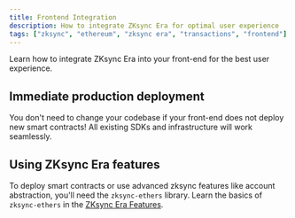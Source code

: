 ```yaml
---
title: Frontend Integration
description: How to integrate ZKsync Era for optimal user experience
tags: ["zksync", "ethereum", "zksync era", "transactions", "frontend"]
---
```


Learn how to integrate ZKsync Era into your front-end for the best user experience.

## Immediate production deployment

You don't need to change your codebase if your front-end does not deploy new smart contracts! All existing SDKs and
infrastructure will work seamlessly.

## Using ZKsync Era features

To deploy smart contracts or use advanced zksync features like account abstraction, you'll need the `zksync-ethers`
library. Learn the basics of `zksync-ethers` in the [ZKsync Era Features](/zksync-era/sdk/js/ethers/guides/features).
